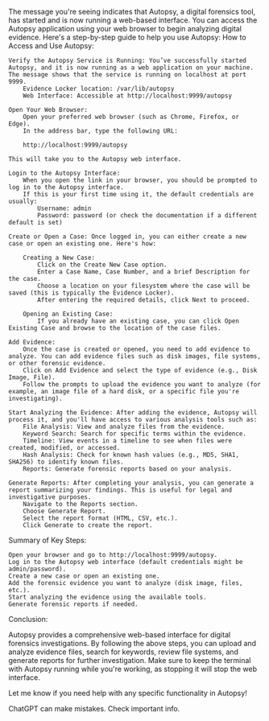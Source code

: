 The message you're seeing indicates that Autopsy, a digital forensics tool, has started and is now running a web-based interface. You can access the Autopsy application using your web browser to begin analyzing digital evidence. Here's a step-by-step guide to help you use Autopsy:
How to Access and Use Autopsy:

    Verify the Autopsy Service is Running: You’ve successfully started Autopsy, and it is now running as a web application on your machine. The message shows that the service is running on localhost at port 9999.
        Evidence Locker location: /var/lib/autopsy
        Web Interface: Accessible at http://localhost:9999/autopsy

    Open Your Web Browser:
        Open your preferred web browser (such as Chrome, Firefox, or Edge).
        In the address bar, type the following URL:

        http://localhost:9999/autopsy

    This will take you to the Autopsy web interface.

    Login to the Autopsy Interface:
        When you open the link in your browser, you should be prompted to log in to the Autopsy interface.
        If this is your first time using it, the default credentials are usually:
            Username: admin
            Password: password (or check the documentation if a different default is set)

    Create or Open a Case: Once logged in, you can either create a new case or open an existing one. Here's how:

        Creating a New Case:
            Click on the Create New Case option.
            Enter a Case Name, Case Number, and a brief Description for the case.
            Choose a location on your filesystem where the case will be saved (this is typically the Evidence Locker).
            After entering the required details, click Next to proceed.

        Opening an Existing Case:
            If you already have an existing case, you can click Open Existing Case and browse to the location of the case files.

    Add Evidence:
        Once the case is created or opened, you need to add evidence to analyze. You can add evidence files such as disk images, file systems, or other forensic evidence.
        Click on Add Evidence and select the type of evidence (e.g., Disk Image, File).
        Follow the prompts to upload the evidence you want to analyze (for example, an image file of a hard disk, or a specific file you're investigating).

    Start Analyzing the Evidence: After adding the evidence, Autopsy will process it, and you'll have access to various analysis tools such as:
        File Analysis: View and analyze files from the evidence.
        Keyword Search: Search for specific terms within the evidence.
        Timeline: View events in a timeline to see when files were created, modified, or accessed.
        Hash Analysis: Check for known hash values (e.g., MD5, SHA1, SHA256) to identify known files.
        Reports: Generate forensic reports based on your analysis.

    Generate Reports: After completing your analysis, you can generate a report summarizing your findings. This is useful for legal and investigative purposes.
        Navigate to the Reports section.
        Choose Generate Report.
        Select the report format (HTML, CSV, etc.).
        Click Generate to create the report.

Summary of Key Steps:

    Open your browser and go to http://localhost:9999/autopsy.
    Log in to the Autopsy web interface (default credentials might be admin/password).
    Create a new case or open an existing one.
    Add the forensic evidence you want to analyze (disk image, files, etc.).
    Start analyzing the evidence using the available tools.
    Generate forensic reports if needed.

Conclusion:

Autopsy provides a comprehensive web-based interface for digital forensics investigations. By following the above steps, you can upload and analyze evidence files, search for keywords, review file systems, and generate reports for further investigation. Make sure to keep the terminal with Autopsy running while you're working, as stopping it will stop the web interface.

Let me know if you need help with any specific functionality in Autopsy!


ChatGPT can make mistakes. Check important info.
